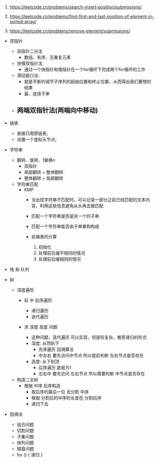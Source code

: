 1. https://leetcode.cn/problems/search-insert-position/submissions/
2. https://leetcode.cn/problems/find-first-and-last-position-of-element-in-sorted-array/

3. https://leetcode.cn/problems/remove-element/submissions/




- 双指针
  - 双指针二分法
    - 数组、有序、无重复元素
  - 快慢双指针法
    - 通过一个快指针和慢指针在一个for循环下完成两个for循环的工作
  - 滑动窗口法:
    - 就是不断的调节子序列的起始位置和终止位置，从而得出我们要想的结果
    - 最、连续子串
  - 两端双指针法(两端向中移动)
    - 

- 链表
  - 直接只用原链表;
  - 设置一个虚拟头节点;

- 字符串
  - 翻转、旋转、1替换n
    - 双指针
    - 局部翻转 + 整体翻转
    - 整体翻转 + 局部翻转
  - 字符串匹配
    - KMP
      - 当出现字符串不匹配时，可以记录一部分之前已经匹配的文本内容，利用这些信息避免从头再去做匹配
      - 匹配一个字符串是否是另一个的子串
      - 匹配一个字符串能否由子串重构构成

      - 前缀表的计算
        1. 初始化
        2. 处理前后缀不相同的情况
        3. 处理前后缀相同的情况
- 栈 和 队列
- 树
  - 深度遍历
    - 前 中 后序遍历
      - 递归遍历
      - 迭代遍历

    - 求 深度 高度 问题
      - 这种问题，迭代遍历 可以实现，但是较复杂，推荐递归的形式
      - 深度: 从顶到下
        - 先序遍历 回溯算法
        - 中左右 要先访问中节点 所以提前判断 左右节点是否存在
      - 高度: 从下到顶
        - 后序遍历 底层为1
        - 左右中 要先访问 左右节点 所以需要判断 中节点是否存在
  - 构造二叉树
    - 根据 中序 后序构造
      - 取后序的最后一位 去分割 中序
      - 根据 分割后的中序的长度在 分割后序
      - 递归下去

- 回溯法
  - 组合问题
  - 切割问题
  - 子集问题
  - 排列问题
  - 棋盘问题
  - for () {
    递归
  }